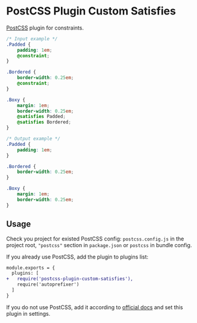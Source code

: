 # PostCSS Plugin Custom Satisfies

[PostCSS] plugin for constraints.

[PostCSS]: https://github.com/postcss/postcss

```css
/* Input example */
.Padded {
    padding: 1em;
    @constraint;
}

.Bordered {
    border-width: 0.25em;
    @constraint;
}

.Boxy {
    margin: 1em;
    border-width: 0.25em;
    @satisfies Padded;
    @satisfies Bordered;
}
```

```css
/* Output example */
.Padded {
    padding: 1em;
}

.Bordered {
    border-width: 0.25em;
}

.Boxy {
    margin: 1em;
    border-width: 0.25em;
}
```

## Usage

Check you project for existed PostCSS config: `postcss.config.js`
in the project root, `"postcss"` section in `package.json`
or `postcss` in bundle config.

If you already use PostCSS, add the plugin to plugins list:

```diff
module.exports = {
  plugins: [
+   require('postcss-plugin-custom-satisfies'),
    require('autoprefixer')
  ]
}
```

If you do not use PostCSS, add it according to [official docs]
and set this plugin in settings.

[official docs]: https://github.com/postcss/postcss#usage
